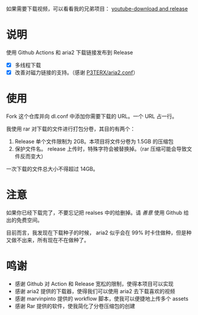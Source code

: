如果需要下载视频，可以看看我的兄弟项目： [youtube-download and release](https://github.com/cathaysia/youtube-download-and-release) 

# 说明

使用 Github Actions 和 aria2 下载链接发布到 Release

- [x] 多线程下载
- [x] 改善对磁力链接的支持。（感谢 [P3TERX/aria2.conf](https://github.com/P3TERX/aria2.conf)）

# 使用

Fork 这个仓库并向 dl.conf 中添加你需要下载的 URL。一个 URL 占一行。

我使用 rar 对下载的文件进行打包分卷，其目的有两个：

1. Release 单个文件限制为 2GB。本项目将文件分卷为 1.5GB 的压缩包
2. 保护文件名。 release 上传时，特殊字符会被替换掉。（rar 压缩可能会导致文件反而变大）

一次下载的文件总大小不得超过 14GB。


# 注意

如果你已经下载完了，不要忘记把 realses 中的给删掉。请 *善意* 使用 Github 给出的免费空间。

目前而言，我发现在下载种子的时候， aria2 似乎会在 99% 时卡住做种，但是种又做不出来，所有现在不在做种了。

# 鸣谢

- 感谢 Github 对 Action 和 Release 宽松的限制，使得本项目可以实现
- 感谢 aria2 提供的下载器，使得我们可以使用 aria2 去下载喜欢的视频
- 感谢 marvinpinto 提供的 workflow 脚本，使我可以便捷地上传多个 assets
- 感谢 Rar 提供的软件，使我简化了分卷压缩包的创建
